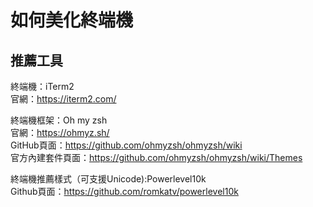 # 如何美化終端機

## 推薦工具
終端機：iTerm2  
官網：https://iterm2.com/  

終端機框架：Oh my zsh  
官網：https://ohmyz.sh/  
GitHub頁面：https://github.com/ohmyzsh/ohmyzsh/wiki  
官方內建套件頁面：https://github.com/ohmyzsh/ohmyzsh/wiki/Themes  

終端機推薦樣式（可支援Unicode):Powerlevel10k  
Github頁面：https://github.com/romkatv/powerlevel10k
